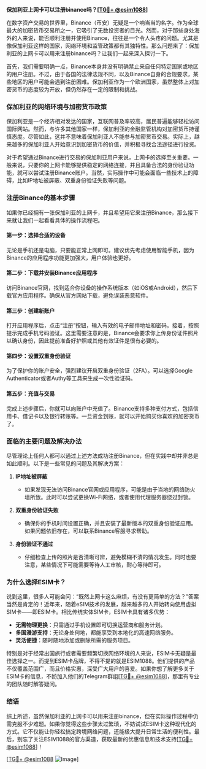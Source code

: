 **保加利亚上网卡可以注册binance吗？[[TG💪+ @esim1088](https://t.me/s/esim1088)]**

在数字资产交易的世界里，Binance（币安）无疑是一个响当当的名字。作为全球最大的加密货币交易所之一，它吸引了无数投资者的目光。然而，对于那些身处海外的人来说，能否顺利注册并使用Binance，往往是一个令人头疼的问题。尤其是像保加利亚这样的国家，网络环境和监管政策都有其独特性。那么问题来了：保加利亚的上网卡可以用来注册binance吗？让我们一起来深入探讨一下。

首先，我们需要明确一点，Binance本身并没有明确禁止来自任何特定国家或地区的用户注册。不过，由于各国的法律法规不同，以及Binance自身的合规要求，某些地区的用户可能会遇到注册困难。保加利亚作为一个欧洲国家，虽然整体上对加密货币的态度较为开放，但仍然存在一定的限制和挑战。

### 保加利亚的网络环境与加密货币政策

保加利亚是一个经济相对发达的国家，互联网普及率较高，居民普遍能够轻松访问国际网站。然而，与许多其他国家一样，保加利亚的金融监管机构对加密货币持谨慎态度。尽管如此，这并不意味着保加利亚人不能参与加密货币交易。实际上，越来越多的保加利亚人开始意识到加密货币的价值，并积极寻找合法途径进行投资。

对于希望通过Binance进行交易的保加利亚用户来说，上网卡的选择至关重要。一般来说，只要你的上网卡能够提供稳定的网络连接，并且具备合法的身份验证功能，就可以尝试注册Binance账户。当然，实际操作中可能会面临一些技术上的障碍，比如IP地址被屏蔽、双重身份验证失败等问题。

### 注册Binance的基本步骤

如果你已经拥有一张保加利亚的上网卡，并且希望用它来注册Binance，那么接下来就让我们一起看看具体的操作流程吧。

#### 第一步：选择合适的设备
无论是手机还是电脑，只要能正常上网即可。建议优先考虑使用智能手机，因为Binance的应用程序功能更加强大，用户体验也更好。

#### 第二步：下载并安装Binance应用程序
访问Binance官网，找到适合你设备的操作系统版本（如iOS或Android），然后下载官方应用程序。确保从官方网站下载，避免误装恶意软件。

#### 第三步：创建新账户
打开应用程序后，点击“注册”按钮，输入有效的电子邮件地址和密码。接着，按照提示完成手机号码验证。这里需要注意的是，Binance会要求你上传身份证件照片以确认身份，因此提前准备好护照或其他有效证件是很有必要的。

#### 第四步：设置双重身份验证
为了保护你的账户安全，强烈建议开启双重身份验证（2FA）。可以选择Google Authenticator或者Authy等工具来生成一次性验证码。

#### 第五步：充值与交易
完成上述步骤后，你就可以向账户中充值了。Binance支持多种支付方式，包括信用卡、借记卡以及银行转账等。一旦资金到账，就可以开始购买你喜欢的加密货币了。

### 面临的主要问题及解决办法

尽管理论上任何人都可以通过上述方法成功注册Binance，但在实践中却并非总是如此顺利。以下是一些常见的问题及其解决方案：

1. **IP地址被屏蔽**
   - 如果发现无法访问Binance官网或应用程序，可能是由于当地的网络防火墙所致。此时可以尝试更换Wi-Fi网络，或者使用代理服务器绕过封锁。

2. **双重身份验证失败**
   - 确保你的手机时间设置正确，并且安装了最新版本的双重身份验证应用。如果问题依旧存在，可以联系Binance客服寻求帮助。

3. **身份验证不通过**
   - 仔细检查上传的照片是否清晰可辨，避免模糊不清的情况发生。同时也要注意，某些情况下可能需要等待人工审核，耐心等待即可。

### 为什么选择ESIM卡？

说到这里，很多人可能会问：“既然上网卡这么麻烦，有没有更简单的方法？”答案当然是肯定的！近年来，随着eSIM技术的发展，越来越多的人开始转向使用虚拟SIM卡——即ESIM卡。相比传统实体SIM卡，ESIM卡具有诸多优势：

- **无需物理更换**：只需通过手机设置即可切换运营商和服务计划。
- **多国漫游支持**：无论身处何地，都能享受到本地化的高速网络服务。
- **灵活便捷**：随时随地添加或删除所需的服务项目。

特别是对于经常出国旅行或者需要频繁切换网络环境的人来说，ESIM卡无疑是最佳选择之一。而提到ESIM卡品牌，不得不提的就是ESIM1088。他们提供的产品不仅覆盖范围广，而且价格实惠，深受广大用户的喜爱。如果你想了解更多关于ESIM卡的信息，不妨加入他们的Telegram群组[[TG💪+ @esim1088](https://t.me/s/esim1088)]，那里有专业的团队随时解答疑问。

### 结语

综上所述，虽然保加利亚的上网卡可以用来注册binance，但在实际操作过程中仍需克服不少难题。如果你觉得这些步骤太过繁琐，不妨试试ESIM卡这种现代化的方式。它不仅能让你轻松搞定跨境网络问题，还能极大提升日常生活的便利性。最后，别忘了关注ESIM1088的官方渠道，获取最新的优惠信息和技术支持[[TG💪+ @esim1088](https://t.me/s/esim1088)]！

[[TG💪+ @esim1088](https://t.me/s/esim1088) ![Image](https://i.postimg.cc/4NQfJmqS/Snipaste-2025-05-13-00-14-12.png)]
